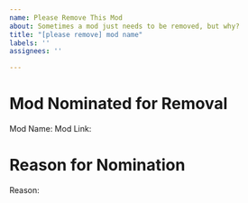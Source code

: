 ```yaml
---
name: Please Remove This Mod
about: Sometimes a mod just needs to be removed, but why?
title: "[please remove] mod name"
labels: ''
assignees: ''

---
```


<!--
Why this form?

So you have a suggestion for the removal of a mod? Great! I am glad to hear it. This is the form to use. Please use one form per mod that you want to see removed. Please also state why it should be removed. Be prepared to defend yourself against the others who might disagree with you.

The data collected from this form and others like it will be used to create a custom poll to determine which mods hit the chopping block during the upcoming pack diet phase.
-->
# Mod Nominated for Removal
Mod Name:
Mod Link:

# Reason for Nomination
<!-- Please explain as best you can your reason for why the mod you named should be removed. -->
Reason:
